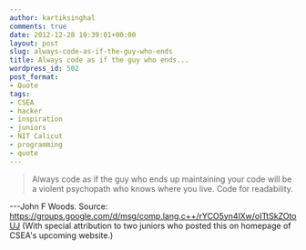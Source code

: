 ```yaml
---
author: kartiksinghal
comments: true
date: 2012-12-28 10:39:01+00:00
layout: post
slug: always-code-as-if-the-guy-who-ends
title: Always code as if the guy who ends...
wordpress_id: 502
post_format:
- Quote
tags:
- CSEA
- hacker
- inspiration
- juniors
- NIT Calicut
- programming
- quote
---
```


> Always code as if the guy who ends up maintaining your code will be a violent psychopath who knows where you live. Code for readability.

---John F Woods. Source: https://groups.google.com/d/msg/comp.lang.c++/rYCO5yn4lXw/oITtSkZOtoUJ (With special attribution to two juniors who posted this on homepage of CSEA's upcoming website.)
